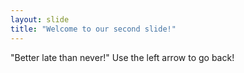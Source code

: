 ```yaml
---
layout: slide
title: "Welcome to our second slide!"
---
```

"Better late than never!"
Use the left arrow to go back!
